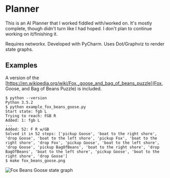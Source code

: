 # Planner

This is an AI Planner that I worked fiddled with/worked on. It's mostly
complete, though didn't turn like I had hoped. I don't plan to continue working
on it/finishing it.

Requires networkx. Developed with PyCharm. Uses Dot/Graphviz to render state
graphs.

## Examples

A version of the [https://en.wikipedia.org/wiki/Fox,_goose_and_bag_of_beans_puzzle](Fox, Goose, and Bag of Beans Puzzle) is included.

```
$ python --version
Python 3.5.2
$ python example_fox_beans_goose.py
Start state: fgb L
Trying to reach: FGB R
Added: 1: fgb L
...
Added: 52: F R w/GB
Solved it in 52 steps: ['pickup Goose', 'boat to the right shore', 'drop Goose', 'boat to the left shore', 'pickup Fox', 'boat to the right shore', 'drop Fox', 'pickup Goose', 'boat to the left shore', 'drop Goose', 'pickup BagOfBeans', 'boat to the right shore', 'drop BagOfBeans', 'boat to the left shore', 'pickup Goose', 'boat to the right shore', 'drop Goose']
$ make fox_beans_goose.png
```

![Fox Beans Goose state graph](fox_beans_goose.png?raw=true "Fox Beans Goose state graph")
